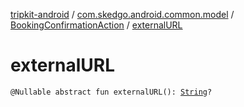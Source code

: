 [tripkit-android](../../index.md) / [com.skedgo.android.common.model](../index.md) / [BookingConfirmationAction](index.md) / [externalURL](./external-u-r-l.md)

# externalURL

`@Nullable abstract fun externalURL(): `[`String`](https://kotlinlang.org/api/latest/jvm/stdlib/kotlin/-string/index.html)`?`